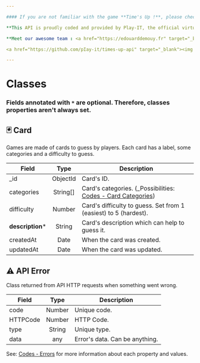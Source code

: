 ```yaml
---

#### If you are not familiar with the game **Time's Up !**, please check out <a href="https://en.wikipedia.org/wiki/Time%27s_Up!_(game)" target="_blank">the Wikipedia page for general rules</a>.

**This API is proudly coded and provided by Play-IT, the official virtual game master dedicated to board players 🎲. The project is open source on <a href="https://github.com/pIay-it/times-up-api" target="_blank">GitHub</a>.**

**Meet our awesome team : <a href="https://edouarddemouy.fr" target="_blank">Édouard DEMOUY</a> and <a href="https://antoinezanardi.fr" target="_blank">Antoine ZANARDI</a>.**

<a href="https://github.com/pIay-it/times-up-api" target="_blank"><img src="https://img.shields.io/github/stars/pIay-it/times-up-api.svg?style=social&label=Feel%20free%20to%20leave%20a%20star" alt="GitHub stars"/></a>

---
```


# Classes

### Fields annotated with `*` are optional. Therefore, classes properties aren't always set.

## <a id="card-class"></a>🃏️ Card

Games are made of cards to guess by players. Each card has a label, some categories and a difficulty to guess.

| Field                | Type     | Description                                                                     |
|----------------------|:--------:|---------------------------------------------------------------------------------|
| _id                  | ObjectId | Card's ID.                                                                      |
| categories           | String[] | Card's categories. (_Possibilities: [Codes - Card Categories](#card-categories))|
| difficulty           | Number   | Card's difficulty to guess. Set from 1 (easiest) to 5 (hardest).                |
| **description***     | String   | Card's description which can help to guess it.                                  |
| createdAt            | Date     | When the card was created.                                                      |
| updatedAt            | Date     | When the card was updated.                                                      |

## <a id="error-class"></a>⚠️ API Error

Class returned from API HTTP requests when something went wrong.

| Field                | Type     | Description                                                         |
|----------------------|:--------:|---------------------------------------------------------------------|
| code                 | Number   | Unique code.                                                        |
| HTTPCode             | Number   | HTTP Code.                                                          |
| type                 | String   | Unique type.                                                        |
| data                 | any      | Error's data. Can be anything.                                      |

See: [Codes - Errors](#errors) for more information about each property and values.
